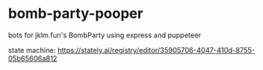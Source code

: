 # bomb-party-pooper

bots for jklm.fun's BombParty using express and puppeteer

state machine: https://stately.ai/registry/editor/35905706-4047-410d-8755-05b65606a812
